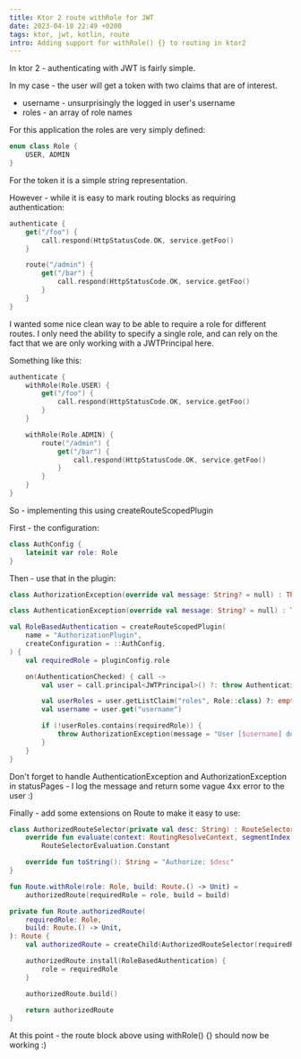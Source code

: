 ```yaml
---
title: Ktor 2 route withRole for JWT
date: 2023-04-18 22:49 +0200
tags: ktor, jwt, kotlin, route
intro: Adding support for withRole() {} to routing in ktor2
---
```


In ktor 2 - authenticating with JWT is fairly simple.

In my case - the user will get a token with two claims that are of interest.

- username - unsurprisingly the logged in user's username
- roles - an array of role names

For this application the roles are very simply defined:

```kotlin
enum class Role {
    USER, ADMIN
}
```

For the token it is a simple string representation.

However - while it is easy to mark routing blocks as requiring authentication:

```kotlin
authenticate {
    get("/foo") {
        call.respond(HttpStatusCode.OK, service.getFoo()
    }

    route("/admin") {
        get("/bar") {
            call.respond(HttpStatusCode.OK, service.getFoo()
        }
    }
}
```

I wanted some nice clean way to be able to require a role for different routes. I only need the ability to specify a single role, and can rely on the fact that we are only working with a JWTPrincipal here.

Something like this:

```kotlin
authenticate {
    withRole(Role.USER) {
        get("/foo") {
            call.respond(HttpStatusCode.OK, service.getFoo()
        }
    }

    withRole(Role.ADMIN) {
        route("/admin") {
            get("/bar") {
                call.respond(HttpStatusCode.OK, service.getFoo()
            }
        }
    }
}
```

So - implementing this using createRouteScopedPlugin

First - the configuration:

```kotlin
class AuthConfig {
    lateinit var role: Role
}
```

Then - use that in the plugin:

```kotlin
class AuthorizationException(override val message: String? = null) : Throwable()

class AuthenticationException(override val message: String? = null) : Throwable()

val RoleBasedAuthentication = createRouteScopedPlugin(
    name = "AuthorizationPlugin",
    createConfiguration = ::AuthConfig,
) {
    val requiredRole = pluginConfig.role

    on(AuthenticationChecked) { call ->
        val user = call.principal<JWTPrincipal>() ?: throw AuthenticationException(message = "Unauthenticated User")

        val userRoles = user.getListClaim("roles", Role::class) ?: emptyList()
        val username = user.get("username")

        if (!userRoles.contains(requiredRole)) {
            throw AuthorizationException(message = "User [$username] does not have required role [$requiredRole]: user: $userRoles")
        }
    }
}
```

Don't forget to handle AuthenticationException and AuthorizationException in statusPages - I log the message and return some vague 4xx error to the user :)

Finally - add some extensions on Route to make it easy to use:

```kotlin
class AuthorizedRouteSelector(private val desc: String) : RouteSelector() {
    override fun evaluate(context: RoutingResolveContext, segmentIndex: Int): RouteSelectorEvaluation =
        RouteSelectorEvaluation.Constant

    override fun toString(): String = "Authorize: $desc"
}

fun Route.withRole(role: Role, build: Route.() -> Unit) =
    authorizedRoute(requiredRole = role, build = build)

private fun Route.authorizedRoute(
    requiredRole: Role,
    build: Route.() -> Unit,
): Route {
    val authorizedRoute = createChild(AuthorizedRouteSelector(requiredRole.toString()))

    authorizedRoute.install(RoleBasedAuthentication) {
        role = requiredRole
    }

    authorizedRoute.build()

    return authorizedRoute
}
```

At this point - the route block above using withRole() {} should now be working :)
